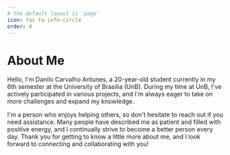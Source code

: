 ```yaml
---
# the default layout is 'page'
icon: fas fa-info-circle
order: 4
---
```


# About Me

Hello, I'm Danilo Carvalho Antunes, a 20-year-old student currently in my 6th semester at the University of Brasilia (UnB). During my time at UnB, I've actively participated in various projects, and I'm always eager to take on more challenges and expand my knowledge.

I'm a person who enjoys helping others, so don't hesitate to reach out if you need assistance. Many people have described me as patient and filled with positive energy, and I continually strive to become a better person every day. Thank you for getting to know a little more about me, and I look forward to connecting and collaborating with you!
